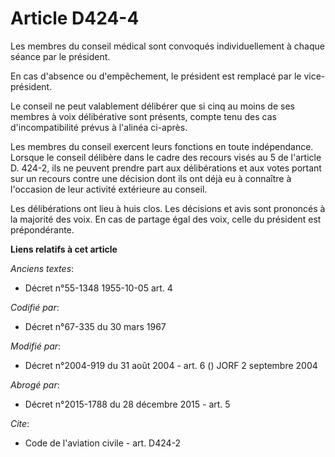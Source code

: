 # Article D424-4

Les membres du conseil médical sont convoqués individuellement à chaque séance par le président. 

En cas d'absence ou d'empêchement, le président est remplacé par le vice-président. 

Le conseil ne peut valablement délibérer que si cinq au moins de ses membres à voix délibérative sont présents, compte tenu
des cas d'incompatibilité prévus à l'alinéa ci-après. 

Les membres du conseil exercent leurs fonctions en toute indépendance. Lorsque le conseil délibère dans le cadre des recours
visés au 5 de l'article D. 424-2, ils ne peuvent prendre part aux délibérations et aux votes portant sur un recours contre
une décision dont ils ont déjà eu à connaître à l'occasion de leur activité extérieure au conseil. 

Les délibérations ont lieu à huis clos. Les décisions et avis sont prononcés à la majorité des voix. En cas de partage égal
des voix, celle du président est prépondérante.

**Liens relatifs à cet article**

_Anciens textes_:

  - Décret n°55-1348 1955-10-05 art. 4

_Codifié par_:

  - Décret n°67-335 du 30 mars 1967

_Modifié par_:

  - Décret n°2004-919 du 31 août 2004 - art. 6 () JORF 2 septembre 2004

_Abrogé par_:

  - Décret n°2015-1788 du 28 décembre 2015 - art. 5

_Cite_:

  - Code de l'aviation civile - art. D424-2
